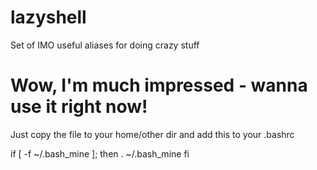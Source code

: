 # lazyshell
Set of IMO useful aliases for doing crazy stuff

# Wow, I'm much impressed - wanna use it right now!
Just copy the file to your home/other dir and add this to your .bashrc

if [ -f ~/.bash_mine ]; then
   . ~/.bash_mine
fi
